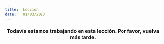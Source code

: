 ```yaml
---
title:  Lección
date:   01/03/2023
---
```


### <center>Todavía estamos trabajando en esta lección. Por favor, vuelva más tarde.</center>